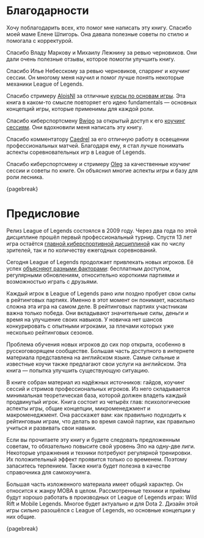 # Благодарности

Хочу поблагодарить всех, кто помог мне написать эту книгу. Спасибо моей маме Елене Шпигорь. Она давала полезные советы по стилю и помогала с корректурой.

Спасибо Владу Маркову и Михаилу Лежнину за ревью черновиков. Они дали очень полезные отзывы, которое помогли улучшить книгу.

Спасибо Илье Небесскому за ревью черновиков, спарринг и коучинг сессии. Он многому меня научил и помог лучше понять некоторые механики League of Legends.

Спасибо стримеру [AloisNl](https://www.twitch.tv/alois_nl) за отличные [курсы по основам игры](https://aloisnl.com/the-fundamental-laning-course/). Эта книга в каком-то смысле повторяет его идею fundamentals — основных концепций игры, которые применимы для каждой роли.

Спасибо киберспортсмену [Bwipo](https://lol.fandom.com/wiki/Bwipo) за открытый доступ к его [коучинг сессиям](https://www.youtube.com/watch?v=fJ-C4PEk-9Y&list=PLO-puISV1uJLhELuQ1ad3ayP5A53OMgkB). Они вдохновили меня написать эту книгу.

Спасибо комментатору [Caedrel](https://lol.fandom.com/wiki/Caedrel) за его отличную работу в освещении профессиональных матчей. Благодаря ему, я стал лучше понимать аспекты соревновательных игр в League of Legends.

Спасибо киберспортсмену и стримеру [Oleg](https://lol.fandom.com/wiki/Oleg_(Oleg_Karkachev)) за качественные коучинг сессии и советы по книге. Он объяснил многие аспекты игры и базу для роли лесника.

{pagebreak}

# Предисловие

Релиз League of Legends состоялся в 2009 году. Через два года по этой дисциплине прошёл первый профессиональный турнир. Спустя 13 лет игра остаётся [главной киберспортивной дисциплиной](https://en.wikipedia.org/wiki/League_of_Legends_in_esports) как по числу зрителей, так и по количеству ежегодных соревнований.

Сегодня League of Legends продолжает привлекать новых игроков. Её успех [объясняют разными факторами](https://www.unrankedsmurfs.com/blog/why-is-league-of-legends-so-popular): бесплатным доступом, регулярными обновлениям, относительно короткими партиями и возможностью играть с друзьями.

Каждый игрок в League of Legends рано или поздно пробует свои силы в рейтинговых партиях. Именно в этот момент он понимает, насколько сложна эта игра на самом деле. В рейтинговых партиях участникам важна только победа. Они вкладывают значительные силы, деньги и время на улучшение своих навыков. У новичка нет шансов конкурировать с опытными игроками, за плечами которых уже несколько рейтинговых сезонов.

Проблема обучения новых игроков до сих пор открыта, особенно в русскоговорящем сообществе. Большая часть доступного в интернете материала представлена на английском языке. Самые сильные и известные коучи также предлагают свои услуги на английском. Эта книга — попытка улучшить существующую ситуацию.

В книге собран материал из надёжных источников: гайдов, коучинг сессий и стримов профессиональных игроков. Из него складывается минимальная теоретическая база, которой должен владеть каждый продвинутый игрок. Книга состоит из четырёх глав: психологические аспекты игры, общие концепции, микроменеджмент и макроменеджмент. Она расскажет вам: как правильно подходить к рейтинговым играм, что делать во время самой партии, как правильно учиться и развивать свои навыки.

Если вы прочитаете эту книгу и будете следовать предложенным советам, то обязательно повысите свой уровень Эло на одну-две лиги. Некоторые упражнения и техники потребуют регулярной тренировки. Их положительный эффект проявится только со временем. Поэтому запаситесь терпением. Также книга будет полезна в качестве справочника для самокоучинга.

Большая часть изложенного материала имеет общий характер. Он относится к жанру MOBA в целом. Рассмотренные техники и приёмы будут хорошо работать в производных от League of Legends играх: Wild Rift и Mobile Legends. Многое будет актуально и для Dota 2. Дизайн этой игры сильно разошёлся с League of Legends, но основные концепции у них общие.

{pagebreak}
